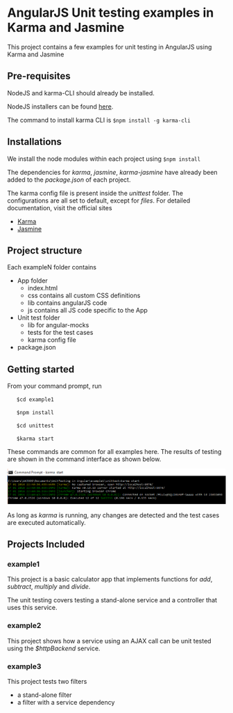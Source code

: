 # AngularJS Unit testing examples in Karma and Jasmine

This project contains a few examples for unit testing in AngularJS using Karma and Jasmine

## Pre-requisites

NodeJS and karma-CLI should already be installed.

NodeJS installers can be found [here](https://nodejs.org).

The command to install karma CLI is ```$npm install -g karma-cli```

## Installations

We install the node modules within each project using ```$npm install```

The dependencies for *karma*, *jasmine*, *karma-jasmine* have already been added to the *package.json* of each project.

The karma config file is present inside the *unittest* folder. The configurations are all set to default, except for *files*. For detailed documentation, visit the official sites

- [Karma](http://karma-runner.github.io/0.13/index.html)
- [Jasmine](http://jasmine.github.io/1.3/introduction.html)


## Project structure

Each exampleN folder contains

- App folder
  - index.html
  - css contains all custom CSS definitions
  - lib contains angularJS code
  - js contains all JS code specific to the App
- Unit test folder
  - lib for angular-mocks
  - tests for the test cases
  - karma config file
- package.json

## Getting started

From your command prompt, run

```
   $cd example1
```

```
   $npm install
```

```
   $cd unittest
```

```
   $karma start
```

These commands are common for all examples here. The results of testing are shown in the command interface as shown below.

![Image of Test Results Screen](resultScreen.png)

As long as *karma* is running, any changes are detected and the test cases are executed automatically.

## Projects Included

### example1

This project is a basic calculator app that implements functions for *add*, *subtract*, *multiply* and *divide*.

The unit testing covers testing a stand-alone service and a controller that uses this service.

### example2

This project shows how a service using an AJAX call can be unit tested using the *$httpBackend* service.

### example3

This project tests two filters

- a stand-alone filter
- a filter with a service dependency